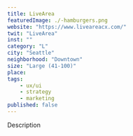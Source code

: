 ```yaml
---
title: LiveArea
featuredImage: ./-hamburgers.png
website: "https://www.liveareacx.com/"
twit: "LiveArea"
inst: ""
category: "L"
city: "Seattle"
neighborhood: "Downtown"
size: "Large (41-100)"
place: 
tags:
    - ux/ui
    - strategy
    - marketing
published: false
---
```


Description
